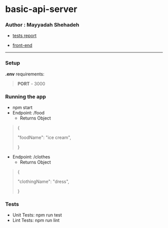 # basic-api-server

### Author : Mayyadah Shehadeh

* [tests report](https://github.com/MayyadahShehadeh/basic-api-server/actions)

* [front-end](https://mayadah-basic-api-server.herokuapp.com/)

--------------------------------

### Setup

**.env** requirements: 

> **PORT** - 3000

### Running the app

* npm start
* Endpoint: /food
    * Returns Object

> {
>   
>  "foodName": "ice cream",
>
>}

* Endpoint: /clothes
    * Returns Object

> {
>   
>  "clothingName": "dress",
>
>}

### Tests
* Unit Tests: npm run test
* Lint Tests: npm run lint

